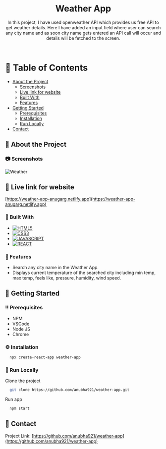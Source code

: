 <div align="center">

  <h1>Weather App</h1>
  
  <p>
    In this project, I have used openweather API which provides us free API to get weather
    details. Here I have added an input field where user can search any city name and as soon
    city name gets entered an API call will occur and details will be fetched to the screen.
  </p>
  
</div>

<br />

<!-- Table of Contents -->
# :notebook_with_decorative_cover: Table of Contents

- [About the Project](#star2-about-the-project)
  * [Screenshots](#camera-screenshots)
  * [Live link for website](#star2-live-link-for-website)
  * [Built With](#space_invader-built-with)
  * [Features](#dart-features)
- [Getting Started](#toolbox-getting-started)
  * [Prerequisites](#bangbang-prerequisites)
  * [Installation](#gear-installation)
  * [Run Locally](#running-run-locally)
 - [Contact](#handshake-contact)
  
<!-- About the Project -->
## :star2: About the Project


<!-- Screenshots -->
### :camera: Screenshots

![Weather](https://user-images.githubusercontent.com/59173421/216825558-ab0b9624-d07f-49f4-8b44-84705422d9b1.PNG)

<!-- Live link for website -->
## :star2: Live link for website

 [https://weather-app-anugarg.netlify.app](https://weather-app-anugarg.netlify.app)

### :space_invader: Built With

* [![HTML5](https://img.shields.io/badge/HTML5-E34F26?style=for-the-badge&logo=html5&logoColor=white)](https://html.com/html5/)
* [![CSS3](https://img.shields.io/badge/CSS3-1572B6?style=for-the-badge&logo=css3&logoColor=white)](https://www.educba.com/what-is-css3/)
* [![JAVASCRIPT](https://img.shields.io/badge/JavaScript-323330?style=for-the-badge&logo=javascript&logoColor=F7DF1E)](https://www.javascript.com/)
* [![REACT](https://camo.githubusercontent.com/4e4a3b5c3e9c00501ec866e2f2466c5a6032f838aca5f2cf3b14450e39e8a2f0/68747470733a2f2f696d672e736869656c64732e696f2f62616467652f72656163742532302d2532333230323332612e7376673f267374796c653d666f722d7468652d6261646765266c6f676f3d7265616374266c6f676f436f6c6f723d253233363144414642)](https://reactjs.org/)

<!-- Features -->
### :dart: Features

- Search any city name in the Weather App.
- Displays current temperature of the searched city including min temp, max temp, feels like, pressure,  humidity, wind speed.

<!-- Getting Started -->
## 	:toolbox: Getting Started

<!-- Prerequisites -->
### :bangbang: Prerequisites

- NPM
- VSCode
- Node JS
- Chrome 

<!-- Installation -->
### :gear: Installation

```bash
  npx create-react-app weather-app
```

<!-- Run Locally -->
### :running: Run Locally

Clone the project

```bash
  git clone https://github.com/anubha921/weather-app.git
```

Run app

```bash
  npm start
```

<!-- Contact -->
## :handshake: Contact

Project Link: [https://github.com/anubha921/weather-app](https://github.com/anubha921/weather-app)